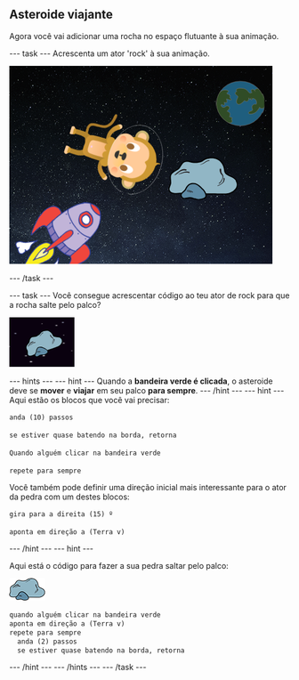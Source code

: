 ## Asteroide viajante

Agora você vai adicionar uma rocha no espaço flutuante à sua animação.

\--- task \--- Acrescenta um ator 'rock' à sua animação.

![Adding a rock sprite](images/space-rock-sprite.png)

\--- /task \---

\--- task \--- Você consegue acrescentar código ao teu ator de rock para que a rocha salte pelo palco?

![Testing a bouncing rock](images/space-bounce-test.png)

\--- hints \--- \--- hint \--- Quando a **bandeira verde é clicada**, o asteroide deve se **mover** e **viajar** em seu palco **para sempre**. \--- /hint \--- \--- hint \--- Aqui estão os blocos que você vai precisar:

```blocks3
anda (10) passos

se estiver quase batendo na borda, retorna

Quando alguém clicar na bandeira verde

repete para sempre
```

Você também pode definir uma direção inicial mais interessante para o ator da pedra com um destes blocos:

```blocks3
gira para a direita (15) º

aponta em direção a (Terra v)
```

\--- /hint \--- \--- hint \---

Aqui está o código para fazer a sua pedra saltar pelo palco:

![Ator de rocha](images/sprite-rock.png)

```blocks3
quando alguém clicar na bandeira verde
aponta em direção a (Terra v)
repete para sempre 
  anda (2) passos
  se estiver quase batendo na borda, retorna
```

\--- /hint \--- \--- /hints \--- \--- /task \---